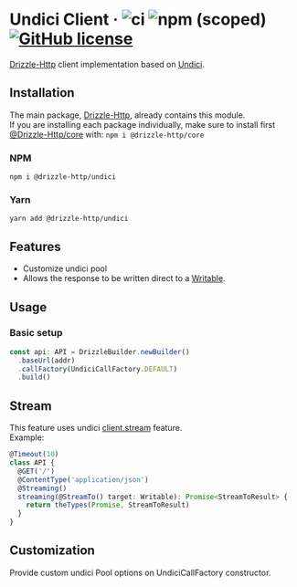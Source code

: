 # Undici Client &middot; ![ci](https://github.com/vitorsalgado/drizzle-http/workflows/ci/badge.svg) ![npm (scoped)](https://img.shields.io/npm/v/@drizzle-http/undici) [![GitHub license](https://img.shields.io/badge/license-MIT-blue.svg)](https://github.com/vitorsalgado/drizzle-http/blob/main/LICENSE)

[Drizzle-Http](https://github.com/vitorsalgado/drizzle-http) client implementation based
on [Undici](https://github.com/nodejs/undici).

## Installation

The main package, [Drizzle-Http](https://www.npmjs.com/package/drizzle-http), already contains this module.  
If you are installing each package individually, make sure to install
first [@Drizzle-Http/core](https://www.npmjs.com/package/@drizzle-http/core) with: `npm i @drizzle-http/core`

### NPM

```
npm i @drizzle-http/undici
```

### Yarn

```
yarn add @drizzle-http/undici
```

## Features

- Customize undici pool
- Allows the response to be written direct to
  a [Writable](https://nodejs.org/api/stream.html#stream_class_stream_writable).

## Usage

### Basic setup

```typescript
const api: API = DrizzleBuilder.newBuilder()
  .baseUrl(addr)
  .callFactory(UndiciCallFactory.DEFAULT)
  .build()
```

## Stream

This feature uses
undici [client.stream](https://github.com/nodejs/undici#clientstreamopts-factorydata-callbackerr-promisevoid) feature.  
Example:

```typescript
@Timeout(10)
class API {
  @GET('/')
  @ContentType('application/json')
  @Streaming()
  streaming(@StreamTo() target: Writable): Promise<StreamToResult> {
    return theTypes(Promise, StreamToResult)
  }
}
```

## Customization

Provide custom undici Pool options on UndiciCallFactory constructor.
